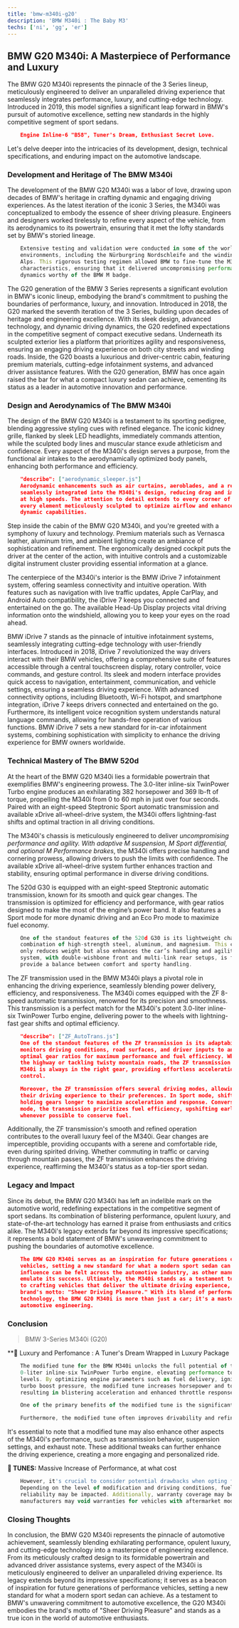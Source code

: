 ```yaml
---
title: 'bmw-m340i-g20'
description: 'BMW M340i : The Baby M3'
techs: ['ni', 'gg', 'er']
---
```


## BMW G20 M340i: A Masterpiece of Performance and Luxury
The BMW G20 M340i represents the pinnacle of the 3 Series lineup, meticulously engineered to deliver an unparalleled driving experience that seamlessly integrates performance, luxury, and cutting-edge technology. Introduced in 2019, this model signifies a significant leap forward in BMW's pursuit of automotive excellence, setting new standards in the highly competitive segment of sport sedans.

```json
    Engine Inline-6 "B58", Tuner's Dream, Enthusiast Secret Love.
```

Let's delve deeper into the intricacies of its development, design, technical specifications, and enduring impact on the automotive landscape.

### Development and Heritage of The BMW M340i

The development of the BMW G20 M340i was a labor of love, drawing upon decades of BMW's heritage in crafting dynamic and engaging driving experiences. As the latest iteration of the iconic 3 Series, the M340i was conceptualized to embody the essence of sheer driving pleasure. Engineers and designers worked tirelessly to refine every aspect of the vehicle, from its aerodynamics to its powertrain, ensuring that it met the lofty standards set by BMW's storied lineage.

```ts
    Extensive testing and validation were conducted in some of the world's most demanding 
    environments, including the Nürburgring Nordschleife and the winding roads of the 
    Alps. This rigorous testing regimen allowed BMW to fine-tune the M340i's performance 
    characteristics, ensuring that it delivered uncompromising performance and handling 
    dynamics worthy of the BMW M badge.
```

The G20 generation of the BMW 3 Series represents a significant evolution in BMW's iconic lineup, embodying the brand's commitment to pushing the boundaries of performance, luxury, and innovation. Introduced in 2018, the G20 marked the seventh iteration of the 3 Series, building upon decades of heritage and engineering excellence. With its sleek design, advanced technology, and dynamic driving dynamics, the G20 redefined expectations in the competitive segment of compact executive sedans. Underneath its sculpted exterior lies a platform that prioritizes agility and responsiveness, ensuring an engaging driving experience on both city streets and winding roads. Inside, the G20 boasts a luxurious and driver-centric cabin, featuring premium materials, cutting-edge infotainment systems, and advanced driver assistance features. With the G20 generation, BMW has once again raised the bar for what a compact luxury sedan can achieve, cementing its status as a leader in automotive innovation and performance.

### Design and Aerodynamics of The BMW M340i
The design of the BMW G20 M340i is a testament to its sporting pedigree, blending aggressive styling cues with refined elegance. The iconic kidney grille, flanked by sleek LED headlights, immediately commands attention, while the sculpted body lines and muscular stance exude athleticism and confidence. Every aspect of the M340i's design serves a purpose, from the functional air intakes to the aerodynamically optimized body panels, enhancing both performance and efficiency.

```json
    "describe": ["aerodynamic_sleeper.js"]
    Aerodynamic enhancements such as air curtains, aeroblades, and a rear spoiler are  
    seamlessly integrated into the M340i's design, reducing drag and improving stability 
    at high speeds. The attention to detail extends to every corner of the exterior, with 
    every element meticulously sculpted to optimize airflow and enhance the vehicle's 
    dynamic capabilities.
```
Step inside the cabin of the BMW G20 M340i, and you're greeted with a symphony of luxury and technology. Premium materials such as Vernasca leather, aluminum trim, and ambient lighting create an ambiance of sophistication and refinement. The ergonomically designed cockpit puts the driver at the center of the action, with intuitive controls and a customizable digital instrument cluster providing essential information at a glance.

The centerpiece of the M340i's interior is the BMW iDrive 7 infotainment system, offering seamless connectivity and intuitive operation. With features such as navigation with live traffic updates, Apple CarPlay, and Android Auto compatibility, the iDrive 7 keeps you connected and entertained on the go. The available Head-Up Display projects vital driving information onto the windshield, allowing you to keep your eyes on the road ahead.

BMW iDrive 7 stands as the pinnacle of intuitive infotainment systems, seamlessly integrating cutting-edge technology with user-friendly interfaces. Introduced in 2018, iDrive 7 revolutionized the way drivers interact with their BMW vehicles, offering a comprehensive suite of features accessible through a central touchscreen display, rotary controller, voice commands, and gesture control. Its sleek and modern interface provides quick access to navigation, entertainment, communication, and vehicle settings, ensuring a seamless driving experience. With advanced connectivity options, including Bluetooth, Wi-Fi hotspot, and smartphone integration, iDrive 7 keeps drivers connected and entertained on the go. Furthermore, its intelligent voice recognition system understands natural language commands, allowing for hands-free operation of various functions. BMW iDrive 7 sets a new standard for in-car infotainment systems, combining sophistication with simplicity to enhance the driving experience for BMW owners worldwide.

### Technical Mastery of The BMW 520d

At the heart of the BMW G20 M340i lies a formidable powertrain that exemplifies BMW's engineering prowess. The 3.0-liter inline-six TwinPower Turbo engine produces an exhilarating 382 horsepower and 369 lb-ft of torque, propelling the M340i from 0 to 60 mph in just over four seconds. Paired with an eight-speed Steptronic Sport automatic transmission and available xDrive all-wheel-drive system, the M340i offers lightning-fast shifts and optimal traction in all driving conditions.

The M340i's chassis is meticulously engineered to deliver *_uncompromising performance and agility. With adaptive M suspension, M Sport differential, and optional M Performance brakes_*, the M340i offers precise handling and cornering prowess, allowing drivers to push the limits with confidence. The available xDrive all-wheel-drive system further enhances traction and stability, ensuring optimal performance in diverse driving conditions.

The 520d G30 is equipped with an eight-speed Steptronic automatic transmission, known for its smooth and quick gear changes. The transmission is optimized for efficiency and performance, with gear ratios designed to make the most of the engine’s power band. It also features a Sport mode for more dynamic driving and an Eco Pro mode to maximize fuel economy.

```ts
    One of the standout features of the 520d G30 is its lightweight chassis, which uses a 
    combination of high-strength steel, aluminum, and magnesium. This construction not 
    only reduces weight but also enhances the car’s handling and agility. The suspension 
    system, with double-wishbone front and multi-link rear setups, is finely tuned to 
    provide a balance between comfort and sporty handling.
```
The ZF transmission used in the BMW M340i plays a pivotal role in enhancing the driving experience, seamlessly blending power delivery, efficiency, and responsiveness. The M340i comes equipped with the ZF 8-speed automatic transmission, renowned for its precision and smoothness. This transmission is a perfect match for the M340i's potent 3.0-liter inline-six TwinPower Turbo engine, delivering power to the wheels with lightning-fast gear shifts and optimal efficiency.

```json
    "describe": ["ZF_AutoTrans.js"]
    One of the standout features of the ZF transmission is its adaptability. It constantly 
    monitors driving conditions, road surfaces, and driver inputs to anticipate the 
    optimal gear ratios for maximum performance and fuel efficiency. Whether cruising on 
    the highway or tackling twisty mountain roads, the ZF transmission ensures that the 
    M340i is always in the right gear, providing effortless acceleration and precise 
    control.

    Moreover, the ZF transmission offers several driving modes, allowing drivers to tailor 
    their driving experience to their preferences. In Sport mode, shifts are sharpened, 
    holding gears longer to maximize acceleration and response. Conversely, in Eco Pro 
    mode, the transmission prioritizes fuel efficiency, upshifting earlier and coasting 
    whenever possible to conserve fuel.
```
Additionally, the ZF transmission's smooth and refined operation contributes to the overall luxury feel of the M340i. Gear changes are imperceptible, providing occupants with a serene and comfortable ride, even during spirited driving. Whether commuting in traffic or carving through mountain passes, the ZF transmission enhances the driving experience, reaffirming the M340i's status as a top-tier sport sedan.

### Legacy and Impact
Since its debut, the BMW G20 M340i has left an indelible mark on the automotive world, redefining expectations in the competitive segment of sport sedans. Its combination of blistering performance, opulent luxury, and state-of-the-art technology has earned it praise from enthusiasts and critics alike. The M340i's legacy extends far beyond its impressive specifications; it represents a bold statement of BMW's unwavering commitment to pushing the boundaries of automotive excellence.

```json
    The BMW G20 M340i serves as an inspiration for future generations of performance 
    vehicles, setting a new standard for what a modern sport sedan can achieve. Its 
    influence can be felt across the automotive industry, as other manufacturers strive to 
    emulate its success. Ultimately, the M340i stands as a testament to BMW's dedication 
    to crafting vehicles that deliver the ultimate driving experience, embodying the 
    brand's motto: "Sheer Driving Pleasure." With its blend of performance, luxury, and 
    technology, the BMW G20 M340i is more than just a car; it's a masterpiece of 
    automotive engineering.
```

### Conclusion
> BMW 3-Series M340i (G20)

**🍭 Luxury and Perfomance : A Tuner's Dream Wrapped in Luxury Package


```javascript
    The modified tune for the BMW M340i unlocks the full potential of the already potent 3.
    0-liter inline-six TwinPower Turbo engine, elevating performance to exhilarating 
    levels. By optimizing engine parameters such as fuel delivery, ignition timing, and 
    turbo boost pressure, the modified tune increases horsepower and torque output, 
    resulting in blistering acceleration and enhanced throttle response.

    One of the primary benefits of the modified tune is the significant increase in power and torque. With the additional performance unleashed by the tune, the M340i becomes even more capable on the road, effortlessly overtaking slower traffic and sprinting from a standstill to high speeds in record time. This newfound power transforms the driving experience, delivering a surge of adrenaline with every press of the accelerator pedal.

    Furthermore, the modified tune often improves drivability and refinement, smoothing out power delivery and reducing turbo lag. This results in a more linear and predictable power band, making it easier for drivers to modulate throttle inputs and extract maximum performance from the engine. Additionally, some tunes offer adjustable settings, allowing drivers to fine-tune parameters such as boost pressure and throttle response to suit their driving preferences.
```

It's essential to note that a modified tune may also enhance other aspects of the M340i's performance, such as transmission behavior, suspension settings, and exhaust note. These additional tweaks can further enhance the driving experience, creating a more engaging and personalized ride.

**🍭 TUNES:** Massive Increase of Performance, at what cost

```javascript
    However, it's crucial to consider potential drawbacks when opting for a modified tune. 
    Depending on the level of modification and driving conditions, fuel efficiency and 
    reliability may be impacted. Additionally, warranty coverage may be affected, as some 
    manufacturers may void warranties for vehicles with aftermarket modifications.
```
### Closing Thoughts

In conclusion, the BMW G20 M340i represents the pinnacle of automotive achievement, seamlessly blending exhilarating performance, opulent luxury, and cutting-edge technology into a masterpiece of engineering excellence. From its meticulously crafted design to its formidable powertrain and advanced driver assistance systems, every aspect of the M340i is meticulously engineered to deliver an unparalleled driving experience. Its legacy extends beyond its impressive specifications; it serves as a beacon of inspiration for future generations of performance vehicles, setting a new standard for what a modern sport sedan can achieve. As a testament to BMW's unwavering commitment to automotive excellence, the G20 M340i embodies the brand's motto of "Sheer Driving Pleasure" and stands as a true icon in the world of automotive enthusiasts.
